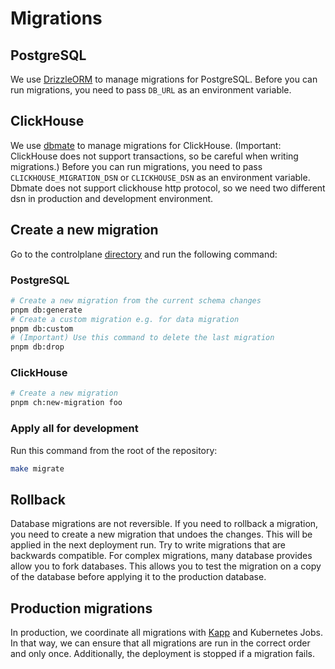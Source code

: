 # Migrations

## PostgreSQL

We use [DrizzleORM](https://github.com/drizzle-team/drizzle-orm) to manage migrations for PostgreSQL.
Before you can run migrations, you need to pass `DB_URL` as an environment variable.

## ClickHouse

We use [dbmate](https://github.com/amacneil/dbmate) to manage migrations for ClickHouse. (Important: ClickHouse does not support transactions, so be careful when writing migrations.)
Before you can run migrations, you need to pass `CLICKHOUSE_MIGRATION_DSN` or `CLICKHOUSE_DSN` as an environment variable.
Dbmate does not support clickhouse http protocol, so we need two different dsn in production and development environment.

## Create a new migration

Go to the controlplane [directory](../controlplane) and run the following command:

### PostgreSQL

```sh
# Create a new migration from the current schema changes
pnpm db:generate
# Create a custom migration e.g. for data migration
pnpm db:custom
# (Important) Use this command to delete the last migration
pnpm db:drop
```

### ClickHouse

```sh
# Create a new migration
pnpm ch:new-migration foo
```

### Apply all for development

Run this command from the root of the repository:

```sh
make migrate
```

## Rollback

Database migrations are not reversible. If you need to rollback a migration, you need to create a new migration that undoes the changes. This will be applied in the next deployment run.
Try to write migrations that are backwards compatible. For complex migrations, many database provides allow you to fork databases. This allows you to test the migration on a copy of the database before applying it to the production database.

## Production migrations

In production, we coordinate all migrations with [Kapp](https://carvel.dev/kapp/) and Kubernetes Jobs. In that way, we can ensure that all migrations are run in the correct order and only once. Additionally, the deployment is stopped if a migration fails.



